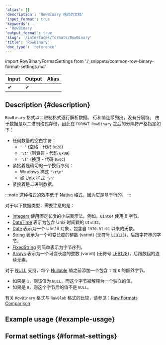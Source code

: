 ```yaml
---
'alias': []
'description': 'RowBinary 格式的文档'
'input_format': true
'keywords':
- 'RowBinary'
'output_format': true
'slug': '/interfaces/formats/RowBinary'
'title': 'RowBinary'
'doc_type': 'reference'
---
```


import RowBinaryFormatSettings from './_snippets/common-row-binary-format-settings.md'

| Input | Output | Alias |
|-------|--------|-------|
| ✔     | ✔      |       |

## Description {#description}

`RowBinary` 格式以二进制格式逐行解析数据。 
行和值连续列出，没有分隔符。 
由于数据是以二进制格式存储，因此在 `FORMAT RowBinary` 之后的分隔符严格指定如下： 

- 任何数量的空白字符：
  - `' '` (空格 - 代码 `0x20`)
  - `'\t'` (制表符 - 代码 `0x09`)
  - `'\f'` (换页 - 代码 `0x0C`) 
- 紧接着是确切的一个换行序列：
  - Windows 样式 `"\r\n"` 
  - 或 Unix 样式 `'\n'`
- 紧接着是二进制数据。

:::note
这种格式的效率低于 [Native](../Native.md) 格式，因为它是基于行的。
:::

对于以下数据类型，需要注意的是：

- [Integers](../../../sql-reference/data-types/int-uint.md) 使用固定长度的小端表示法。例如，`UInt64` 使用 8 字节。
- [DateTime](../../../sql-reference/data-types/datetime.md) 表示为包含 Unix 时间戳的 `UInt32`。
- [Date](../../../sql-reference/data-types/date.md) 表示为一个 UInt16 对象，包含自 `1970-01-01` 以来的天数。
- [String](../../../sql-reference/data-types/string.md) 表示为一个可变长度的整数 (varint) (无符号 [`LEB128`](https://en.wikipedia.org/wiki/LEB128))，后跟字符串的字节。
- [FixedString](../../../sql-reference/data-types/fixedstring.md) 则简单表示为字节序列。
- [Arrays](../../../sql-reference/data-types/array.md) 表示为一个可变长度的整数 (varint) (无符号 [LEB128](https://en.wikipedia.org/wiki/LEB128))，后跟数组的连续元素。

对于 [NULL](/sql-reference/syntax#null) 支持，每个 [Nullable](/sql-reference/data-types/nullable.md) 值之前添加一个包含 `1` 或 `0` 的额外字节。 
- 如果是 `1`，则该值为 `NULL`，而这个字节被解释为一个独立的值。 
- 如果是 `0`，则这个字节后的值不是 `NULL`。

有关 `RowBinary` 格式与 `RawBlob` 格式的比较，请参见：[Raw Formats Comparison](../RawBLOB.md/#raw-formats-comparison)

## Example usage {#example-usage}

## Format settings {#format-settings}

<RowBinaryFormatSettings/>
